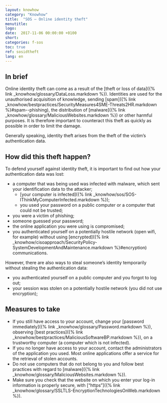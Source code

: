 ```yaml
---
layout: knowhow
category: "Knowhow"
title:  "SOS – Online identity theft"
menutitle:
logo:
date:  2017-11-06 00:00:00 +0100
short:
categories: f-sos
toc: true
ref: sosidtheft
lang: en
---
```


## In brief
Online identity theft can come as a result of the [theft or loss of data]({% link _knowhow/glossary/DataLoss.markdown %}). Identities are used for the unauthorised acquisition of knowledge, sending [spam]({% link _knowhow/bestpractices/SecurityMeasures4SME-Threats2HR.markdown %}#spam--phishing), the distribution of [malware]({% link _knowhow/glossary/MaliciousWebsites.markdown %}) or other harmful purposes. It is therefore important to counteract this theft as quickly as possible in order to limit the damage.

Generally speaking, identity theft arises from the theft of the victim’s authentication data.

## How did this theft happen?
To defend yourself against identity theft, it is important to find out how your authentication data was lost:

* a computer that was being used was infected with malware, which sent your identification data to the attacker;
  * [your computer is infected]({% link _knowhow/sos/SOS-IThinkMyComputerInfected.markdown %});
  * you used your password on a public computer or a computer that could not be trusted;
* you were a victim of phishing;
* someone guessed your password;
* the online application you were using is compromised;
* you authenticated yourself on a potentially hostile network (open wifi, for example) without using [encrypted]({% link _knowhow/cisoapproach/SecurityPolicy-SystemDevelopmentAndMaintenance.markdown %}#encryption) communications.

However, there are also ways to steal someone’s identity temporarily without stealing the authentication data:

* you authenticated yourself on a public computer and you forgot to log out;
* your session was stolen on a potentially hostile network (you did not use encryption);

## Measures to take

* If you still have access to your account, change your [password immediately]({% link _knowhow/glossary/Password.markdown %}), observing [best practices]({% link _knowhow/bestpractices/MaliciousSoftwareBP.markdown %}), on a trustworthy computer (a computer which is not infected).
* If you no longer have access to your account, contact the administrators of the application you used. Most online applications offer a service for the retrieval of stolen accounts.
* Do not use computers that do not belong to you and follow best practices with regard to [malware]({% link _knowhow/glossary/MaliciousWebsites.markdown %}).
* Make sure you check that the website on which you enter your log-in information is properly secure, with [“https”]({% link _knowhow/glossary/SSLTLS-EncryptionTechnologiesOnWeb.markdown %}).
